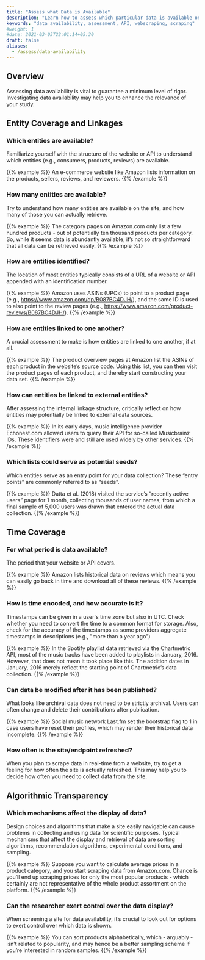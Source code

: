 ```yaml
---
title: "Assess what Data is Available"
description: "Learn how to assess which particular data is available on the site or API."
keywords: "data availability, assessment, API, webscraping, scraping"
#weight: 1
#date: 2021-03-05T22:01:14+05:30
draft: false
aliases:
  - /assess/data-availability
---
```


## Overview

Assessing data availability is vital to guarantee a minimum level of rigor. Investigating data availability may help you to enhance the relevance of your study.

## Entity Coverage and Linkages

### Which entities are available?

Familiarize yourself with the structure of the website or API to understand which entities (e.g., consumers, products, reviews) are available.

{{% example %}}
An e-commerce website like Amazon lists information on the products, sellers, reviews, and reviewers.
{{% /example %}}

### How many entities are available?
Try to understand how many entities are available on the site, and how many of those you can actually retrieve.

{{% example %}}
The category pages on Amazon.com only list a few hundred products - out of potentially ten thousand products per category. So, while it seems data is abundantly available, it’s not so straightforward that all data can be retrieved easily.
{{% /example %}}

### How are entities identified?
The location of most entities typically consists of a URL of a website or API appended with an identification number.

{{% example %}}
Amazon uses ASINs (UPCs) to point to a product page (e.g., https://www.amazon.com/dp/B087BC4DJH/), and the same ID is used to also point to the review pages (e.g., https://www.amazon.com/product-reviews/B087BC4DJH/).
{{% /example %}}

### How are entities linked to one another?
A crucial assessment to make is how entities are linked to one another, if at all.

{{% example %}}
The product overview pages at Amazon list the ASINs of each product in the website’s source code. Using this list, you can then visit the product pages of each product, and thereby start constructing your data set.
{{% /example %}}

### How can entities be linked to external entities?

After assessing the internal linkage structure, critically reflect on how entities may potentially be linked to external data sources.

{{% example %}}
In its early days, music intelligence provider Echonest.com allowed users to query their API for so-called Musicbrainz IDs. These identifiers were and still are used widely by other services.
{{% /example %}}

### Which lists could serve as potential seeds?

Which entities serve as an entry point for your data collection? These “entry points” are commonly referred to as “seeds”.

{{% example %}}
Datta et al. (2018) visited the service’s “recently active users” page for 1 month, collecting thousands of user names, from which a final sample of 5,000 users was drawn that entered the actual data collection.
{{% /example %}}

## Time Coverage

### For what period is data available?
The period that your website or API covers.

{{% example %}}
Amazon lists historical data on reviews which means you can easily go back in time and download all of these reviews.
{{% /example %}}

### How is time encoded, and how accurate is it?

Timestamps can be given in a user's time zone but also in UTC. Check whether you need to convert the time to a common format for storage. Also, check for the accuracy of the timestamps as some providers aggregate timestamps in descriptions (e.g., "more than a year ago")

{{% example %}}
In the Spotify playlist data retrieved via the Chartmetric API, most of the music tracks have been added to playlists in January, 2016. However, that does not mean it took place like this. The addition dates in January, 2016 merely reflect the starting point of Chartmetric’s data collection.
{{% /example %}}

### Can data be modified after it has been published?

What looks like archival data does not need to be strictly archival. Users can often change and delete their contributions after publication.

{{% example %}}
Social music network Last.fm set the bootstrap flag to 1 in case users have reset their profiles, which may render their historical data incomplete.
{{% /example %}}

### How often is the site/endpoint refreshed?

When you plan to scrape data in real-time from a website, try to get a feeling for how often the site is actually refreshed. This may help you to decide how often you need to collect data from the site.


## Algorithmic Transparency

### Which mechanisms affect the display of data?

Design choices and algorithms that make a site easily navigable can cause problems in collecting and using data for scientific purposes. Typical mechanisms that affect the display and retrieval of data are sorting algorithms, recommendation algorithms, experimental conditions, and sampling.

{{% example %}}
Suppose you want to calculate average prices in a product category, and you start scraping data from Amazon.com. Chance is you’ll end up scraping prices for only the most popular products - which certainly are not representative of the whole product assortment on the platform.
{{% /example %}}

### Can the researcher exert control over the data display?

When screening a site for data availability, it’s crucial to look out for options to exert control over which data is shown.

{{% example %}}
You can sort products alphabetically, which - arguably - isn’t related to popularity, and may hence be a better sampling scheme if you’re interested in random samples.
{{% /example %}}
